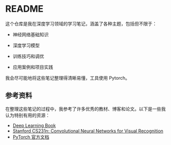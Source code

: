 # README

这个仓库是我在深度学习领域的学习笔记，涵盖了各种主题，包括但不限于：

- 神经网络基础知识

- 深度学习模型

- 训练技巧和调优

- 应用案例和项目实践

我会尽可能地将这些笔记整理得清晰易懂，工具使用 Pytorch。

## 参考资料

在整理这些笔记的过程中，我参考了许多优秀的教材、博客和论文。以下是一些我认为特别有用的资源：

- [Deep Learning Book](http://www.deeplearningbook.org/)
- [Stanford CS231n: Convolutional Neural Networks for Visual Recognition](http://cs231n.stanford.edu/)
- [PyTorch 官方文档](https://pytorch.org/docs/stable/index.html)